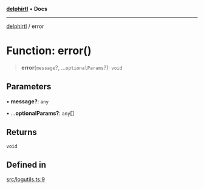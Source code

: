 [**delphirtl**](../README.md) • **Docs**

***

[delphirtl](../globals.md) / error

# Function: error()

> **error**(`message`?, ...`optionalParams`?): `void`

## Parameters

• **message?**: `any`

• ...**optionalParams?**: `any`[]

## Returns

`void`

## Defined in

[src/logutils.ts:9](https://github.com/chuacw/delphirtl/blob/4a4c64bce92db2a5d78ca568ba3371d801319bd9/src/logutils.ts#L9)
